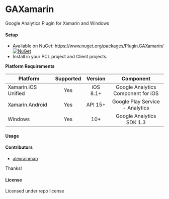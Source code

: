 # GAXamarin

Google Analytics Plugin for Xamarin and Windows

#### Setup
* Available on NuGet: https://www.nuget.org/packages/Plugin.GAXamarin/ [![NuGet](https://img.shields.io/nuget/v/Plugin.GAXamarin.svg?label=NuGet)](https://www.nuget.org/packages/Plugin.GAXamarin/)
* Install in your PCL project and Client projects.

**Platform Requirements**

|Platform|Supported|Version|Component|
| ------------------- | :-----------: | :-----------: | :------------------: |
|Xamarin.iOS Unified|Yes|iOS 8.1+|Google Analytics Component for iOS|
|Xamarin.Android|Yes|API 15+|Google Play Service - Analytics|
|Windows|Yes|10+|Google Analytics SDK 1.3|

#### Usage



#### Contributors
* [alexrainman](https://github.com/alexrainman)

Thanks!

#### License
Licensed under repo license
